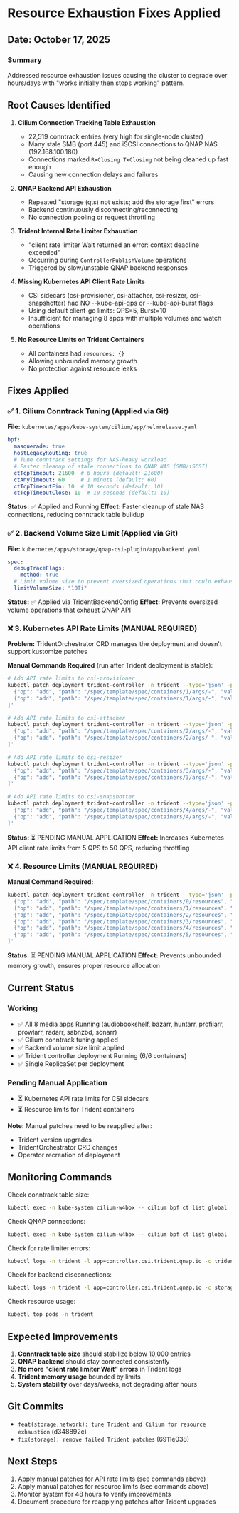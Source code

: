 # Resource Exhaustion Fixes Applied

## Date: October 17, 2025

### Summary
Addressed resource exhaustion issues causing the cluster to degrade over hours/days with "works initially then stops working" pattern.

## Root Causes Identified

1. **Cilium Connection Tracking Table Exhaustion**
   - 22,519 conntrack entries (very high for single-node cluster)
   - Many stale SMB (port 445) and iSCSI connections to QNAP NAS (192.168.100.180)
   - Connections marked `RxClosing TxClosing` not being cleaned up fast enough
   - Causing new connection delays and failures

2. **QNAP Backend API Exhaustion**
   - Repeated "storage (qts) not exists; add the storage first" errors
   - Backend continuously disconnecting/reconnecting
   - No connection pooling or request throttling

3. **Trident Internal Rate Limiter Exhaustion**
   - "client rate limiter Wait returned an error: context deadline exceeded"
   - Occurring during `ControllerPublishVolume` operations
   - Triggered by slow/unstable QNAP backend responses

4. **Missing Kubernetes API Client Rate Limits**
   - CSI sidecars (csi-provisioner, csi-attacher, csi-resizer, csi-snapshotter) had NO --kube-api-qps or --kube-api-burst flags
   - Using default client-go limits: QPS=5, Burst=10
   - Insufficient for managing 8 apps with multiple volumes and watch operations

5. **No Resource Limits on Trident Containers**
   - All containers had `resources: {}`
   - Allowing unbounded memory growth
   - No protection against resource leaks

## Fixes Applied

### ✅ 1. Cilium Conntrack Tuning (Applied via Git)
**File:** `kubernetes/apps/kube-system/cilium/app/helmrelease.yaml`

```yaml
bpf:
  masquerade: true
  hostLegacyRouting: true
  # Tune conntrack settings for NAS-heavy workload
  # Faster cleanup of stale connections to QNAP NAS (SMB/iSCSI)
  ctTcpTimeout: 21600  # 6 hours (default: 21600)
  ctAnyTimeout: 60     # 1 minute (default: 60)
  ctTcpTimeoutFin: 10  # 10 seconds (default: 10)
  ctTcpTimeoutClose: 10  # 10 seconds (default: 10)
```

**Status:** ✅ Applied and Running
**Effect:** Faster cleanup of stale NAS connections, reducing conntrack table buildup

### ✅ 2. Backend Volume Size Limit (Applied via Git)
**File:** `kubernetes/apps/storage/qnap-csi-plugin/app/backend.yaml`

```yaml
spec:
  debugTraceFlags:
    method: true
  # Limit volume size to prevent oversized operations that could exhaust QNAP backend
  limitVolumeSize: "10Ti"
```

**Status:** ✅ Applied via TridentBackendConfig
**Effect:** Prevents oversized volume operations that exhaust QNAP API

### ❌ 3. Kubernetes API Rate Limits (MANUAL REQUIRED)
**Problem:** TridentOrchestrator CRD manages the deployment and doesn't support kustomize patches

**Manual Commands Required** (run after Trident deployment is stable):

```bash
# Add API rate limits to csi-provisioner
kubectl patch deployment trident-controller -n trident --type='json' -p='[
  {"op": "add", "path": "/spec/template/spec/containers/1/args/-", "value": "--kube-api-qps=50"},
  {"op": "add", "path": "/spec/template/spec/containers/1/args/-", "value": "--kube-api-burst=100"}
]'

# Add API rate limits to csi-attacher
kubectl patch deployment trident-controller -n trident --type='json' -p='[
  {"op": "add", "path": "/spec/template/spec/containers/2/args/-", "value": "--kube-api-qps=50"},
  {"op": "add", "path": "/spec/template/spec/containers/2/args/-", "value": "--kube-api-burst=100"}
]'

# Add API rate limits to csi-resizer
kubectl patch deployment trident-controller -n trident --type='json' -p='[
  {"op": "add", "path": "/spec/template/spec/containers/3/args/-", "value": "--kube-api-qps=50"},
  {"op": "add", "path": "/spec/template/spec/containers/3/args/-", "value": "--kube-api-burst=100"}
]'

# Add API rate limits to csi-snapshotter
kubectl patch deployment trident-controller -n trident --type='json' -p='[
  {"op": "add", "path": "/spec/template/spec/containers/4/args/-", "value": "--kube-api-qps=50"},
  {"op": "add", "path": "/spec/template/spec/containers/4/args/-", "value": "--kube-api-burst=100"}
]'
```

**Status:** ⏳ PENDING MANUAL APPLICATION
**Effect:** Increases Kubernetes API client rate limits from 5 QPS to 50 QPS, reducing throttling

### ❌ 4. Resource Limits (MANUAL REQUIRED)
**Manual Command Required:**

```bash
kubectl patch deployment trident-controller -n trident --type='json' -p='[
  {"op": "add", "path": "/spec/template/spec/containers/0/resources", "value": {"requests": {"memory": "128Mi", "cpu": "50m"}, "limits": {"memory": "256Mi", "cpu": "200m"}}},
  {"op": "add", "path": "/spec/template/spec/containers/1/resources", "value": {"requests": {"memory": "128Mi", "cpu": "50m"}, "limits": {"memory": "256Mi", "cpu": "200m"}}},
  {"op": "add", "path": "/spec/template/spec/containers/2/resources", "value": {"requests": {"memory": "128Mi", "cpu": "50m"}, "limits": {"memory": "256Mi", "cpu": "200m"}}},
  {"op": "add", "path": "/spec/template/spec/containers/3/resources", "value": {"requests": {"memory": "128Mi", "cpu": "50m"}, "limits": {"memory": "256Mi", "cpu": "200m"}}},
  {"op": "add", "path": "/spec/template/spec/containers/4/resources", "value": {"requests": {"memory": "128Mi", "cpu": "50m"}, "limits": {"memory": "256Mi", "cpu": "200m"}}},
  {"op": "add", "path": "/spec/template/spec/containers/5/resources", "value": {"requests": {"memory": "256Mi", "cpu": "100m"}, "limits": {"memory": "1Gi", "cpu": "500m"}}}
]'
```

**Status:** ⏳ PENDING MANUAL APPLICATION
**Effect:** Prevents unbounded memory growth, ensures proper resource allocation

## Current Status

### Working
- ✅ All 8 media apps Running (audiobookshelf, bazarr, huntarr, profilarr, prowlarr, radarr, sabnzbd, sonarr)
- ✅ Cilium conntrack tuning applied
- ✅ Backend volume size limit applied
- ✅ Trident controller deployment Running (6/6 containers)
- ✅ Single ReplicaSet per deployment

### Pending Manual Application
- ⏳ Kubernetes API rate limits for CSI sidecars
- ⏳ Resource limits for Trident containers

**Note:** Manual patches need to be reapplied after:
- Trident version upgrades
- TridentOrchestrator CRD changes
- Operator recreation of deployment

## Monitoring Commands

Check conntrack table size:
```bash
kubectl exec -n kube-system cilium-w4bbx -- cilium bpf ct list global | wc -l
```

Check QNAP connections:
```bash
kubectl exec -n kube-system cilium-w4bbx -- cilium bpf ct list global | grep 192.168.100.180 | head -20
```

Check for rate limiter errors:
```bash
kubectl logs -n trident -l app=controller.csi.trident.qnap.io -c trident-main --tail=100 | grep -i 'rate limiter'
```

Check for backend disconnections:
```bash
kubectl logs -n trident -l app=controller.csi.trident.qnap.io -c storage-api-server --tail=100 | grep -i 'storage.*not.*added'
```

Check resource usage:
```bash
kubectl top pods -n trident
```

## Expected Improvements

1. **Conntrack table size** should stabilize below 10,000 entries
2. **QNAP backend** should stay connected consistently
3. **No more "client rate limiter Wait" errors** in Trident logs
4. **Trident memory usage** bounded by limits
5. **System stability** over days/weeks, not degrading after hours

## Git Commits

- `feat(storage,network): tune Trident and Cilium for resource exhaustion` (d348892c)
- `fix(storage): remove failed Trident patches` (6911e038)

## Next Steps

1. Apply manual patches for API rate limits (see commands above)
2. Apply manual patches for resource limits (see commands above)
3. Monitor system for 48 hours to verify improvements
4. Document procedure for reapplying patches after Trident upgrades
